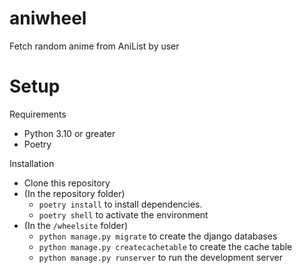 # aniwheel

Fetch random anime from AniList by user

# Setup
Requirements
* Python 3.10 or greater
* Poetry

Installation
* Clone this repository
* (In the repository folder)
  * `poetry install` to install dependencies.
  * `poetry shell` to activate the environment
* (In the `/wheelsite` folder)
  * `python manage.py migrate` to create the django databases
  * `python manage.py createcachetable` to create the cache table
  * `python manage.py runserver` to run the development server
